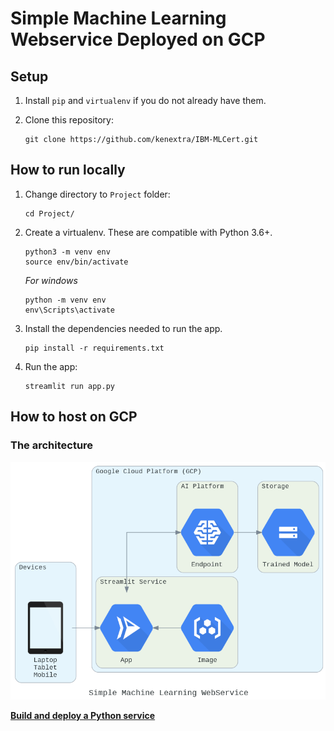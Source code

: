 # Simple Machine Learning Webservice Deployed on GCP

## Setup

1. Install `pip` and `virtualenv` if you do not already have them.

2. Clone this repository:

    ```
    git clone https://github.com/kenextra/IBM-MLCert.git
    ```

## How to run locally

1. Change directory to `Project` folder:

    ```
    cd Project/
    ```

2. Create a virtualenv. These are compatible with Python 3.6+.

    ```
    python3 -m venv env
    source env/bin/activate
    ```
    *For windows*
    ```
    python -m venv env
    env\Scripts\activate
    ```

3. Install the dependencies needed to run the app.

    ```
    pip install -r requirements.txt
    ```

4. Run the app:

    ```
    streamlit run app.py
    ```

## How to host on GCP

###  The architecture

<!--add an image in this path-->
![architecture](../images/CloudRunStreamlit.png)

**[Build and deploy a Python service](https://cloud.google.com/run/docs/quickstarts/build-and-deploy/python?hl=en)**

